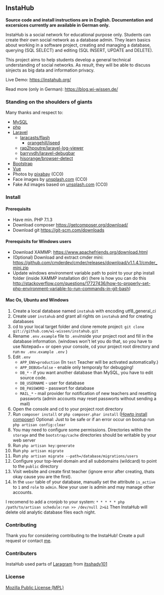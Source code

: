 ## InstaHub

**Source code and install instructions are in English. Documentation and excersices currently are available in German only.**

InstaHub is a social network for educational purpose only. Students can create their own social network as a database admin. They learn basics about working in a software project, creating and managing a database, querying (SQL SELECT) and editing (SQL INSERT, UPDATE and DELETE).

This project aims to help students develop a general technical understanding of social networks. As result, they will be able to discuss sinjects as big data and information privacy.

Live Demo: https://instahub.org/

Read more (only in German): https://blog.wi-wissen.de/

### Standing on the shoulders of giants

Many thanks and respect to:

- [MySQL](https://www.mysql.com/)
- [php](http://php.net/)
- [Laravel](https://laravel.com/)
  - [laracasts/flash](https://github.com/laracasts/flash)
    - [orangehill/iseed](https://github.com/orangehill/iseed)
  - [rap2hpoutre/laravel-log-viewer](https://github.com/rap2hpoutre/laravel-log-viewer)
  - [barryvdh/laravel-debugbar](https://github.com/barryvdh/laravel-debugbar)
  - [hisorange/browser-detect](https://github.com/hisorange/browser-detect)
- [Bootstrap](https://getbootstrap.com/)
- [Vue](https://vuejs.org/)
- Photos by [pixabay](https://pixabay.com/) (CC0)
- Face images by [unsplash.com](https://unsplash.com/) (CC0)
- Fake Ad images based on [unsplash.com](https://unsplash.com/) (CC0)

### Install

#### Prerequisits 

- Have min. PHP 7.1.3
- Download composer https://getcomposer.org/download/
- Download git https://git-scm.com/downloads

#### Prerequisits for Windows users

- Download XAMMP: https://www.apachefriends.org/download.html
- (Optional) Download and extract cmder mini: https://github.com/cmderdev/cmder/releases/download/v1.1.4.1/cmder_mini.zip
- Update windows environment variable path to point to your php install folder (inside XAMMP installation dir) (here is how you can do this http://stackoverflow.com/questions/17727436/how-to-properly-set-php-environment-variable-to-run-commands-in-git-bash)

#### Mac Os, Ubuntu and Windows

1. Create a local database named `instahub`  with encoding utf8_general_ci 
2. Create user `instahub` and grant all rights on `instahub` and for creating databases
3. cd to your local target folder and clone remote project: `git clone git://github.com/wi-wissen/instahub.git`
4. Rename `.env.example` file to `.env`inside your project root and fill in the database information.
  (windows won't let you do that, so you have to use Notepad++ or open your console, cd your project root directory and run `mv .env.example .env` )
5. Edit `.env`
    - `APP_ENV=production` (In `test` Teacher will be activated automatically.)
    - `APP_DEBUG=false` - enable only temporaly for debugging!
    -  `DB_*` - if you want another database than MySQL, you have to edit source code.
    - `DB_USERNAME` - user for database
    - `DB_PASSWORD` - passwort for database
    - `MAIL_*` - mail provider for notification of new teachers and resetting passworts (admin accounts may reset passworts without sending a mail)
6. Open the console and cd to your project root directory
7. Run `composer install` or ```php composer.phar install``` ([Howto install composer](https://getcomposer.org/download/))
Optional: Just to be safe or if an error occur on bootup run `php artisan config:clear`
8.  You may need to configure some permissions. Directories within the `storage` and the `bootstrap/cache` directories should be writable by your web server 
9. Run `php artisan key:generate` 
10. Run `php artisan migrate`
11. Run `php artisan migrate --path=/database/migrations/users`
12. Configure your top-level domain and all subdomains (wildcard) to point to the `public` directory 
13. Visit website and create first teacher (ignore error after creating, thats okay cause you are the first).
14. In the `user` table of your database, manually set the attribute  `is_active` to `1` and `role` to `admin`. Now your user is admin and may manage other accounts.

I recomend to add a cronjob to your system: `* * * * * php /path/to/artisan schedule:run >> /dev/null 2>&1`
Then InstaHub will delete old analytic database files each night.

### Contributing
Thank you for considering contributing to the InstaHub! Create a pull request or contact [me](https://wi-wissen.de/contact.php).

### Contributers
InstaHub used parts of [Laragram](https://github.com/itsshady101/Laragram) from [itsshady101](https://github.com/itsshady101) 

### License
[Mozilla Public License (MPL)](https://www.mozilla.org/en-US/MPL/2.0/)